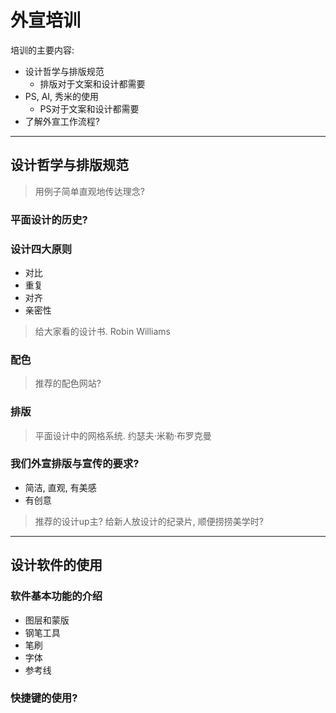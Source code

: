 # 外宣培训

培训的主要内容:

* 设计哲学与排版规范
  * 排版对于文案和设计都需要
* PS, AI, 秀米的使用
  * PS对于文案和设计都需要
* 了解外宣工作流程?

***

## 设计哲学与排版规范

> 用例子简单直观地传达理念?

### 平面设计的历史?

### 设计四大原则

* 对比
* 重复
* 对齐
* 亲密性

> 给大家看的设计书. Robin Williams

### 配色

> 推荐的配色网站?

### 排版

> 平面设计中的网格系统. 约瑟夫·米勒·布罗克曼

### 我们外宣排版与宣传的要求?

* 简洁, 直观, 有美感
* 有创意

> 推荐的设计up主? 给新人放设计的纪录片, 顺便捞捞美学时?

***

## 设计软件的使用

### 软件基本功能的介绍

* 图层和蒙版
* 钢笔工具
* 笔刷
* 字体
* 参考线

### 快捷键的使用?
